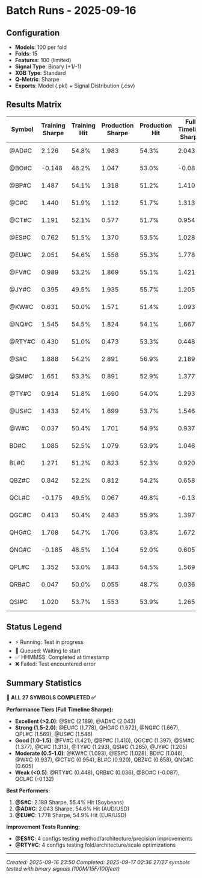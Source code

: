 # Batch Runs - 2025-09-16

## Configuration
- **Models**: 100 per fold
- **Folds**: 15
- **Features**: 100 (limited)
- **Signal Type**: Binary (+1/-1)
- **XGB Type**: Standard
- **Q-Metric**: Sharpe
- **Exports**: Model (.pkl) + Signal Distribution (.csv)

## Results Matrix

| Symbol | Training Sharpe | Training Hit | Production Sharpe | Production Hit | Full Timeline Sharpe | Full Timeline Hit | Test Status |
|--------|-----------------|--------------|-------------------|----------------|----------------------|-------------------|-------------|
| @AD#C  | 2.126          | 54.8%        | 1.983             | 54.3%          | 2.043                | 54.6%             | ✅ 233143   |
| @BO#C  | -0.148         | 46.2%        | 1.047             | 53.0%          | -0.087               | 49.0%             | ✅ 233203   |
| @BP#C  | 1.487          | 54.1%        | 1.318             | 51.2%          | 1.410                | 52.9%             | ✅ 233142   |
| @C#C   | 1.440          | 51.9%        | 1.112             | 51.7%          | 1.313                | 51.8%             | ✅ 233330   |
| @CT#C  | 1.191          | 52.1%        | 0.577             | 51.7%          | 0.954                | 51.9%             | ✅ 233330   |
| @ES#C  | 0.762          | 51.5%        | 1.370             | 53.5%          | 1.028                | 52.4%             | ✅ 003628   |
| @EU#C  | 2.051          | 54.6%        | 1.558             | 55.3%          | 1.778                | 54.9%             | ✅ 003124   |
| @FV#C  | 0.989          | 53.2%        | 1.869             | 55.1%          | 1.421                | 54.0%             | ✅ 002501   |
| @JY#C  | 0.395          | 49.5%        | 1.935             | 55.7%          | 1.205                | 52.1%             | ✅ 003627   |
| @KW#C  | 0.631          | 50.0%        | 1.571             | 51.4%          | 1.093                | 50.6%             | ✅ 003833   |
| @NQ#C  | 1.545          | 54.5%        | 1.824             | 54.1%          | 1.667                | 54.3%             | ✅ 003832   |
| @RTY#C | 0.430          | 51.0%        | 0.473             | 53.3%          | 0.448                | 51.9%             | ✅ 003833   |
| @S#C   | 1.888          | 54.2%        | 2.891             | 56.9%          | 2.189                | 55.4%             | ✅ 023608   |
| @SM#C  | 1.651          | 53.3%        | 0.891             | 52.9%          | 1.377                | 53.1%             | ✅ 023525   |
| @TY#C  | 0.914          | 51.8%        | 1.690             | 54.0%          | 1.293                | 52.7%             | ✅ 023029   |
| @US#C  | 1.433          | 52.4%        | 1.699             | 53.7%          | 1.546                | 53.0%             | ✅ 023406   |
| @W#C   | 0.037          | 50.4%        | 1.701             | 54.9%          | 0.937                | 52.3%             | ✅ 023526   |
| BD#C   | 1.085          | 52.5%        | 1.079             | 53.9%          | 1.046                | 53.1%             | ✅ 023108   |
| BL#C   | 1.271          | 51.2%        | 0.823             | 52.3%          | 0.920                | 51.6%             | ✅ 022500   |
| QBZ#C  | 0.842          | 52.2%        | 0.812             | 54.2%          | 0.658                | 53.0%             | ✅ 023525   |
| QCL#C  | -0.175         | 49.5%        | 0.067             | 49.8%          | -0.132               | 49.6%             | ✅ 035353   |
| QGC#C  | 0.413          | 50.4%        | 2.483             | 55.9%          | 1.397                | 52.7%             | ✅ 035025   |
| QHG#C  | 1.708          | 54.7%        | 1.706             | 53.8%          | 1.672                | 54.3%             | ✅ 035356   |
| QNG#C  | -0.185         | 48.5%        | 1.104             | 52.0%          | 0.605                | 50.0%             | ✅ 035024   |
| QPL#C  | 1.352          | 53.0%        | 1.843             | 54.5%          | 1.569                | 53.7%             | ✅ 035356   |
| QRB#C  | 0.047          | 50.0%        | 0.055             | 48.7%          | 0.036                | 49.5%             | ✅ 035353   |
| QSI#C  | 1.020          | 53.7%        | 1.553             | 53.9%          | 1.265                | 53.8%             | ✅ 035356   |

## Status Legend
- ⚡ Running: Test in progress
- 🔄 Queued: Waiting to start
- ✅ HHMMSS: Completed at timestamp
- ❌ Failed: Test encountered error

## Summary Statistics

**🎉 ALL 27 SYMBOLS COMPLETED ✅**

**Performance Tiers (Full Timeline Sharpe):**
- **Excellent (>2.0)**: @S#C (2.189), @AD#C (2.043)
- **Strong (1.5-2.0)**: @EU#C (1.778), QHG#C (1.672), @NQ#C (1.667), QPL#C (1.569), @US#C (1.546)
- **Good (1.0-1.5)**: @FV#C (1.421), @BP#C (1.410), QGC#C (1.397), @SM#C (1.377), @C#C (1.313), @TY#C (1.293), QSI#C (1.265), @JY#C (1.205)
- **Moderate (0.5-1.0)**: @KW#C (1.093), @ES#C (1.028), BD#C (1.046), @W#C (0.937), @CT#C (0.954), BL#C (0.920), QBZ#C (0.658), QNG#C (0.605)
- **Weak (<0.5)**: @RTY#C (0.448), QRB#C (0.036), @BO#C (-0.087), QCL#C (-0.132)

**Best Performers:**
1. **@S#C**: 2.189 Sharpe, 55.4% Hit (Soybeans)
2. **@AD#C**: 2.043 Sharpe, 54.6% Hit (AUD/USD)
3. **@EU#C**: 1.778 Sharpe, 54.9% Hit (EUR/USD)

**Improvement Tests Running:**
- **@ES#C**: 4 configs testing method/architecture/precision improvements
- **@RTY#C**: 4 configs testing fold/architecture/scale optimizations

---
*Created: 2025-09-16 23:50*
*Completed: 2025-09-17 02:36*
*27/27 symbols tested with binary signals (100M/15F/100feat)*